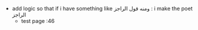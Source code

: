 - add logic so that if i have something like  ومنه قول الراجز :  i make the poet الراجز
    - test page :46